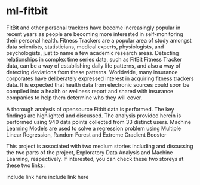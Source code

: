 # ml-fitbit
FitBit and other personal trackers have become increasingly popular in recent years as people are becoming more interested in self-monitoring their personal health.
Fitness Trackers are a popular area of study amongst data scientists, statisticians, medical experts, physiologists, and psychologists, just to name a few academic research areas. Detecting relationships in complex time series data, such as FitBit Fitness Tracker data, can be a way of establishing daily life patterns, and also a way of detecting deviations from these patterns.
Worldwide, many insurance corporates have deliberately expressed interest in acquiring fitness trackers data. It is expected that health data from electronic sources could soon be compiled into a health or wellness report and shared with insurance companies to help them determine who they will cover.

A thorough analysis of opensource Fitbit data is performed. The key findings are highlighted and discussed. The analysis provided herein is performed using 940 data points collected from 33 distinct users.
Machine Learning Models are used to solve a regression problem using Multiple Linear Regression, Random Forest and Extreme Gradient Booster

This project is associated with two medium stories including and discussing the two parts of the project, Exploratory Data Analysis and Machine Learning, respectively.
If interested, you can check these two storeys at these two links:

include link here
include link here
